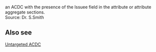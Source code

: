 an ACDC with the presence of the Issuee field in the attribute or attribute aggregate sections.  
Source: Dr. S.Smith

## Also see
[Untargeted ACDC](untargeted-acdc)